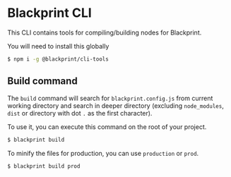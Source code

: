 # Blackprint CLI
This CLI contains tools for compiling/building nodes for Blackprint.

You will need to install this globally
```sh
$ npm i -g @blackprint/cli-tools
```

## Build command
The `build` command will search for `blackprint.config.js` from current working directory and search in deeper directory (excluding `node_modules`, `dist` or directory with dot `.` as the first character).

To use it, you can execute this command on the root of your project.
```sh
$ blackprint build
```

To minify the files for production, you can use `production` or `prod`.
```sh
$ blackprint build prod
```